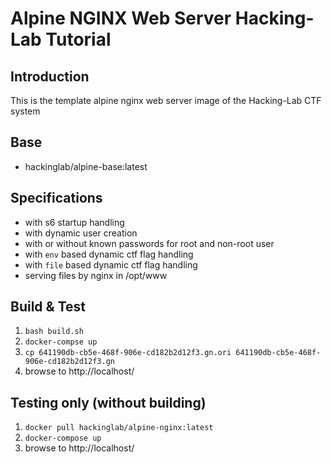 # Alpine NGINX Web Server Hacking-Lab Tutorial 
## Introduction
This is the template alpine nginx web server image of the Hacking-Lab CTF system

## Base
* hackinglab/alpine-base:latest

## Specifications
* with s6 startup handling
* with dynamic user creation
* with or without known passwords for root and non-root user
* with `env` based dynamic ctf flag handling
* with `file` based dynamic ctf flag handling
* serving files by nginx in /opt/www

## Build & Test
1. `bash build.sh`
2. `docker-compse up`
3. `cp 641190db-cb5e-468f-906e-cd182b2d12f3.gn.ori 641190db-cb5e-468f-906e-cd182b2d12f3.gn`
4. browse to http://localhost/

## Testing only (without building)
1. `docker pull hackinglab/alpine-nginx:latest`
2. `docker-compose up`
3. browse to http://localhost/



